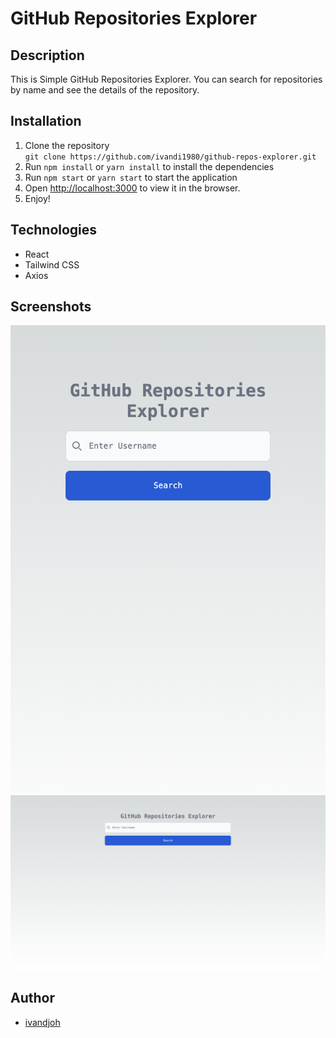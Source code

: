 # GitHub Repositories Explorer

## Description
This is Simple GitHub Repositories Explorer. You can search for repositories by name and see the details of the repository.

## Installation
1. Clone the repository  
`git clone https://github.com/ivandi1980/github-repos-explorer.git`
2. Run `npm install` or `yarn install` to install the dependencies
3. Run `npm start` or `yarn start` to start the application
4. Open [http://localhost:3000](http://localhost:3000) to view it in the browser.
5. Enjoy!

## Technologies
- React
- Tailwind CSS
- Axios

## Screenshots
![Mobile](./public/mobile.png)
![Desktop](./public/desktop.png)

## Author
- [ivandjoh](https://github.com/ivandi1980)
